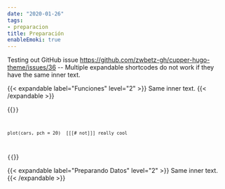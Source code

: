 ```yaml
---
date: "2020-01-26"
tags:
- preparacion
title: Preparación
enableEmoki: true
---
```


Testing out GitHub issue https://github.com/zwbetz-gh/cupper-hugo-theme/issues/36 -- Multiple expandable shortcodes do not work if they have the same inner text.



{{< expandable label="Funciones" level="2" >}}
Same inner text.
{{< /expandable >}}


{{<code numbered="true">}}
```{r cool-plot, fig.cap='A cool plot.'}
plot(cars, pch = 20)  [[[# not]]] really cool
```
{{</code>}}

{{< expandable label="Preparando Datos" level="2" >}}
Same inner text.
{{< /expandable >}}
